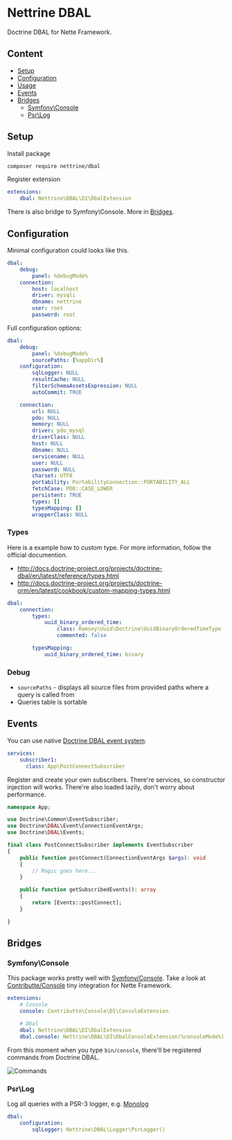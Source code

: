 # Nettrine DBAL

Doctrine DBAL for Nette Framework.

## Content

- [Setup](#setup)
- [Configuration](#configuration)
- [Usage](#usage)
- [Events](#events)
- [Bridges](#bridges)
    - [Symfony\Console](#symfony-console)
    - [Psr\Log](#psr-log)

## Setup

Install package

```bash
composer require nettrine/dbal
```

Register extension

```yaml
extensions:
    dbal: Nettrine\DBAL\DI\DbalExtension
```

There is also bridge to Symfony\Console. More in [Bridges](#bridges).

## Configuration

Minimal configuration could looks like this.

```yaml
dbal:
    debug:
        panel: %debugMode%
    connection:
        host: localhost
        driver: mysqli
        dbname: nettrine
        user: root
        password: root
```

Full configuration options:

```yaml
dbal:
    debug:
        panel: %debugMode%
        sourcePaths: [%appDir%]
    configuration:
        sqlLogger: NULL
        resultCache: NULL
        filterSchemaAssetsExpression: NULL
        autoCommit: TRUE

    connection:
        url: NULL
        pdo: NULL
        memory: NULL
        driver: pdo_mysql
        driverClass: NULL
        host: NULL
        dbname: NULL
        servicename: NULL
        user: NULL
        password: NULL
        charset: UTF8
        portability: PortabilityConnection::PORTABILITY_ALL
        fetchCase: PDO::CASE_LOWER
        persistent: TRUE
        types: []
        typesMapping: []
        wrapperClass: NULL
```

### Types

Here is a example how to custom type. For more information, follow the official documention.

- http://docs.doctrine-project.org/projects/doctrine-dbal/en/latest/reference/types.html
- http://docs.doctrine-project.org/projects/doctrine-orm/en/latest/cookbook/custom-mapping-types.html

```yaml
dbal:
    connection:
        types:
            uuid_binary_ordered_time:
                class: Ramsey\Uuid\Doctrine\UuidBinaryOrderedTimeType
                commented: false

        typesMapping:
            uuid_binary_ordered_time: binary
```

### Debug

* `sourcePaths` - displays all source files from provided paths where a query is called from
* Queries table is sortable

## Events

You can use native [Doctrine DBAL event system](https://www.doctrine-project.org/projects/doctrine-dbal/en/2.7/reference/events.html#events).

```yaml
services:
    subscriber1:
      class: App\PostConnectSubscriber
```

Register and create your own subscribers. There're services, so constructor injection will works. There're also
loaded lazily, don't worry about performance.

```php
namespace App;

use Doctrine\Common\EventSubscriber;
use Doctrine\DBAL\Event\ConnectionEventArgs;
use Doctrine\DBAL\Events;

final class PostConnectSubscriber implements EventSubscriber
{
	public function postConnect(ConnectionEventArgs $args): void
	{
		// Magic goes here...
	}

	public function getSubscribedEvents(): array
	{
		return [Events::postConnect];
	}

}
```

## Bridges

### Symfony\Console

This package works pretty well with [Symfony/Console](https://symfony.com/doc/current/components/console.html). Take a look at [Contributte/Console](https://github.com/contributte/console)
tiny integration for Nette Framework.

```yaml
extensions:
    # Console
    console: Contributte\Console\DI\ConsoleExtension

    # Dbal
    dbal: Nettrine\DBAL\DI\DbalExtension
    dbal.console: Nettrine\DBAL\DI\DbalConsoleExtension(%consoleMode%)
```

From this moment when you type `bin/console`, there'll be registered commands from Doctrine DBAL.

![Commands](https://raw.githubusercontent.com/nettrine/dbal/master/.docs/assets/commands.png)

### Psr\Log

Log all queries with a PSR-3 logger, e.g. [Monolog](https://github.com/contributte/monolog)

```yaml
dbal:
    configuration:
        sqlLogger: Nettrine\DBAL\Logger\PsrLogger()
```
